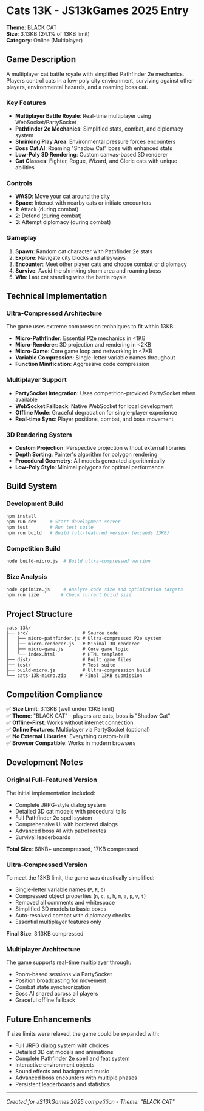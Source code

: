 # Cats 13K - JS13kGames 2025 Entry

**Theme**: BLACK CAT  
**Size**: 3.13KB (24.1% of 13KB limit)  
**Category**: Online (Multiplayer)

## Game Description

A multiplayer cat battle royale with simplified Pathfinder 2e mechanics. Players control cats in a low-poly city environment, surviving against other players, environmental hazards, and a roaming boss cat.

### Key Features

- **Multiplayer Battle Royale**: Real-time multiplayer using WebSocket/PartySocket
- **Pathfinder 2e Mechanics**: Simplified stats, combat, and diplomacy system
- **Shrinking Play Area**: Environmental pressure forces encounters
- **Boss Cat AI**: Roaming "Shadow Cat" boss with enhanced stats
- **Low-Poly 3D Rendering**: Custom canvas-based 3D renderer
- **Cat Classes**: Fighter, Rogue, Wizard, and Cleric cats with unique abilities

### Controls

- **WASD**: Move your cat around the city
- **Space**: Interact with nearby cats or initiate encounters
- **1**: Attack (during combat)
- **2**: Defend (during combat)  
- **3**: Attempt diplomacy (during combat)

### Gameplay

1. **Spawn**: Random cat character with Pathfinder 2e stats
2. **Explore**: Navigate city blocks and alleyways  
3. **Encounter**: Meet other player cats and choose combat or diplomacy
4. **Survive**: Avoid the shrinking storm area and roaming boss
5. **Win**: Last cat standing wins the battle royale

## Technical Implementation

### Ultra-Compressed Architecture

The game uses extreme compression techniques to fit within 13KB:

- **Micro-Pathfinder**: Essential P2e mechanics in <1KB
- **Micro-Renderer**: 3D projection and rendering in <2KB  
- **Micro-Game**: Core game loop and networking in <7KB
- **Variable Compression**: Single-letter variable names throughout
- **Function Minification**: Aggressive code compression

### Multiplayer Support

- **PartySocket Integration**: Uses competition-provided PartySocket when available
- **WebSocket Fallback**: Native WebSocket for local development
- **Offline Mode**: Graceful degradation for single-player experience
- **Real-time Sync**: Player positions, combat, and boss movement

### 3D Rendering System

- **Custom Projection**: Perspective projection without external libraries
- **Depth Sorting**: Painter's algorithm for polygon rendering
- **Procedural Geometry**: All models generated algorithmically
- **Low-Poly Style**: Minimal polygons for optimal performance

## Build System

### Development Build
```bash
npm install
npm run dev     # Start development server
npm test        # Run test suite
npm run build   # Build full-featured version (exceeds 13KB)
```

### Competition Build  
```bash
node build-micro.js  # Build ultra-compressed version
```

### Size Analysis
```bash
node optimize.js     # Analyze code size and optimization targets
npm run size        # Check current build size
```

## Project Structure

```
cats-13k/
├── src/                    # Source code
│   ├── micro-pathfinder.js # Ultra-compressed P2e system
│   ├── micro-renderer.js   # Minimal 3D renderer
│   ├── micro-game.js       # Core game logic
│   └── index.html          # HTML template
├── dist/                   # Built game files
├── test/                   # Test suite
├── build-micro.js          # Ultra-compression build
└── cats-13k-micro.zip     # Final 13KB submission
```

## Competition Compliance

✅ **Size Limit**: 3.13KB (well under 13KB limit)  
✅ **Theme**: "BLACK CAT" - players are cats, boss is "Shadow Cat"  
✅ **Offline-First**: Works without internet connection  
✅ **Online Features**: Multiplayer via PartySocket (optional)  
✅ **No External Libraries**: Everything custom-built  
✅ **Browser Compatible**: Works in modern browsers  

## Development Notes

### Original Full-Featured Version

The initial implementation included:
- Complete JRPG-style dialog system
- Detailed 3D cat models with procedural tails
- Full Pathfinder 2e spell system
- Comprehensive UI with bordered dialogs
- Advanced boss AI with patrol routes
- Survival leaderboards

**Total Size**: 68KB+ uncompressed, 17KB compressed

### Ultra-Compressed Version

To meet the 13KB limit, the game was drastically simplified:
- Single-letter variable names (`P`, `R`, `G`)
- Compressed object properties (`n`, `c`, `s`, `h`, `m`, `a`, `p`, `v`, `t`)
- Removed all comments and whitespace
- Simplified 3D models to basic boxes
- Auto-resolved combat with diplomacy checks
- Essential multiplayer features only

**Final Size**: 3.13KB compressed

### Multiplayer Architecture

The game supports real-time multiplayer through:
- Room-based sessions via PartySocket
- Position broadcasting for movement
- Combat state synchronization  
- Boss AI shared across all players
- Graceful offline fallback

## Future Enhancements

If size limits were relaxed, the game could be expanded with:
- Full JRPG dialog system with choices
- Detailed 3D cat models and animations
- Complete Pathfinder 2e spell and feat system
- Interactive environment objects
- Sound effects and background music
- Advanced boss encounters with multiple phases
- Persistent leaderboards and statistics

---

*Created for JS13kGames 2025 competition - Theme: "BLACK CAT"*